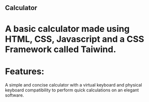 ## Calculator
# A basic calculator made using HTML, CSS, Javascript and a CSS Framework called Taiwind.

# Features:

A simple and concise calculator with a virtual keyboard and physical keyboard compatibility to perform quick calculations on an elegant software.


